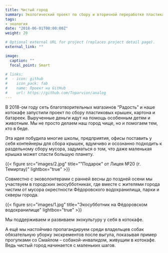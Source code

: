 ```yaml
---
title: Чистый город
summary: Экологический проект по сбору и вторичной переработке пластика, батареек, макулатуры
tags:
- экология
date: "2018-06-01T00:00:00Z"
weight: 20

# Optional external URL for project (replaces project detail page).
external_link: ""

image:
  caption: ""
  focal_point: Smart

# links:
#  - icon: github
#    icon_pack: fab
#    name: Проект на GitHub
#    url: https://github.com/Toparvion/analog
---
```


В 2018-ом году сеть благотворительных магазинов “Радость” и наше котокафе запустили проект по сбору пластиковых крышек, картона и батареек. Вырученные деньги идут на помощь особенным детям и животным. Мы не просто делаем наш город чище, но и помогаем тем, кто в беде.

Эта идея побудила многие школы, предприятия, офисы поставить у себя контейнеры для сбора крышек, вдумчиво и осознанно подходить к раздельному сбору мусора, задуматься о том, что даже маленькая крышка может спасти большую планету.

{{< figure src="images/2.jpg" title="\"Подарок\" от Лицея №20 (г. Темиртау)" lightbox="true" >}}

Совместно с эковолонтерами с ранней весны до поздней осени мы участвуем в городских экосубботниках, где вместе с жителями города чистим от мусора окрестности Фёдоровского водохранилища, парки и скверы города.

{{< figure src="images/1.jpg" title="Экосубботник на Фёдоровском водохранилище" lightbox="true" >}}

Мы поддерживаем и развиваем экокультуру у себя в котокафе.

А ещё мы настойчиво пропагандируем среди владельцев собак обязательную уборку экскрементов после выгула, показывая пример прогулками со Смайлом – собакой-инвалидом, живущим в котокафе. Ведь чистый город начинается с маленьких шагов.

